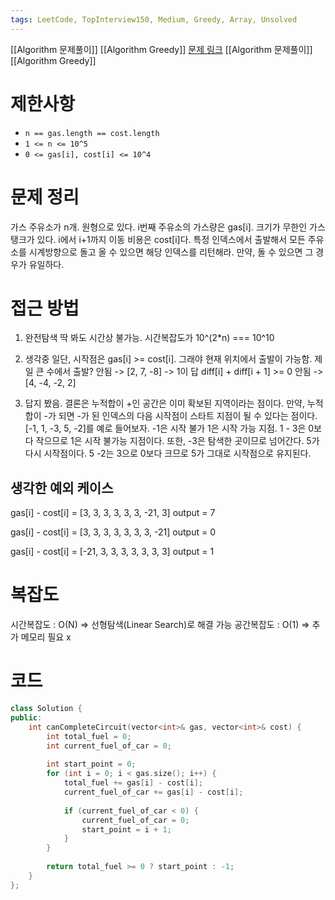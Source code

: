 ```yaml
---
tags: LeetCode, TopInterview150, Medium, Greedy, Array, Unsolved
---
```

[[Algorithm 문제풀이]] [[Algorithm Greedy]]
[문제 링크](https://leetcode.com/problems/gas-station/?envType=study-plan-v2&envId=top-interview-150)
[[Algorithm 문제풀이]] [[Algorithm Greedy]] 
# 제한사항
- `n == gas.length == cost.length`
- `1 <= n <= 10^5`
- `0 <= gas[i], cost[i] <= 10^4`
# 문제 정리
가스 주유소가 n개. 원형으로 있다.
i번째 주유소의 가스량은 gas[i].
크기가 무한인 가스 탱크가 있다.
i에서 i+1까지 이동 비용은 cost[i]다.
특정 인덱스에서 출발해서 모든 주유소를 시계방향으로 돌고 올 수 있으면 해당 인덱스를 리턴해라.
만약, 돌 수 있으면 그 경우가 유일하다.
# 접근 방법
1. 완전탐색 
딱 봐도 시간상 불가능. 시간복잡도가 10^(2*n) === 10^10

2. 생각중
일단, 시작점은 gas[i] >= cost[i].
그래야 현재 위치에서 출발이 가능함.
제일 큰 수에서 출발? 안됨 -> [2, 7, -8] -> 1이 답
diff[i] + diff[i + 1] >= 0 안됨 -> [4, -4, -2, 2]

3. 답지 봤음.
결론은 누적합이 +인 공간은 이미 확보된 지역이라는 점이다.
만약, 누적합이 -가 되면 -가 된 인덱스의 다음 시작점이 스타트 지점이 될 수 있다는 점이다.
[-1, 1, -3, 5, -2]를 예로 들어보자.
-1은 시작 불가
1은 시작 가능 지점.
1 - 3은 0보다 작으므로 1은 시작 불가능 지점이다. 또한, -3은 탐색한 곳이므로 넘어간다.
5가 다시 시작점이다.
5 -2는 3으로 0보다 크므로 5가 그대로 시작점으로 유지된다.

## 생각한 예외 케이스
gas[i] - cost[i] = [3, 3, 3, 3, 3, 3, -21, 3]
output = 7

gas[i] - cost[i] = [3, 3, 3, 3, 3, 3, 3, -21]
output = 0

gas[i] - cost[i] = [-21, 3, 3, 3, 3, 3, 3, 3]
output = 1

# 복잡도
시간복잡도 : O(N) => 선형탐색(Linear Search)로 해결 가능
공간복잡도 : O(1) => 추가 메모리 필요 x

# 코드
``` cpp
class Solution {  
public:  
    int canCompleteCircuit(vector<int>& gas, vector<int>& cost) {  
        int total_fuel = 0;  
        int current_fuel_of_car = 0;  
  
        int start_point = 0;  
        for (int i = 0; i < gas.size(); i++) {  
            total_fuel += gas[i] - cost[i];  
            current_fuel_of_car += gas[i] - cost[i];  
  
            if (current_fuel_of_car < 0) {  
                current_fuel_of_car = 0;  
                start_point = i + 1;  
            }  
        }  
  
        return total_fuel >= 0 ? start_point : -1;  
    }  
};
```